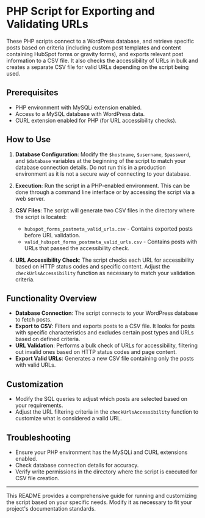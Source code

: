 # PHP Script for Exporting and Validating URLs

These PHP scripts connect to a WordPress database, and retrieve specific posts based on criteria (including custom post templates and content containing HubSpot forms or gravity forms), and exports relevant post information to a CSV file. It also checks the accessibility of URLs in bulk and creates a separate CSV file for valid URLs depending on the script being used.

## Prerequisites

- PHP environment with MySQLi extension enabled.
- Access to a MySQL database with WordPress data.
- CURL extension enabled for PHP (for URL accessibility checks).

## How to Use

1. **Database Configuration**: Modify the `$hostname`, `$username`, `$password`, and `$database` variables at the beginning of the script to match your database connection details. Do not run this in a production environment as it is not a secure way of connecting to your database.

2. **Execution**: Run the script in a PHP-enabled environment. This can be done through a command line interface or by accessing the script via a web server.

3. **CSV Files**: The script will generate two CSV files in the directory where the script is located:
   - `hubspot_forms_postmeta_valid_urls.csv` - Contains exported posts before URL validation.
   - `valid_hubspot_forms_postmeta_valid_urls.csv` - Contains posts with URLs that passed the accessibility check.

4. **URL Accessibility Check**: The script checks each URL for accessibility based on HTTP status codes and specific content. Adjust the `checkUrlsAccessibility` function as necessary to match your validation criteria.

## Functionality Overview

- **Database Connection**: The script connects to your WordPress database to fetch posts.
- **Export to CSV**: Filters and exports posts to a CSV file. It looks for posts with specific characteristics and excludes certain post types and URLs based on defined criteria.
- **URL Validation**: Performs a bulk check of URLs for accessibility, filtering out invalid ones based on HTTP status codes and page content.
- **Export Valid URLs**: Generates a new CSV file containing only the posts with valid URLs.

## Customization

- Modify the SQL queries to adjust which posts are selected based on your requirements.
- Adjust the URL filtering criteria in the `checkUrlsAccessibility` function to customize what is considered a valid URL.

## Troubleshooting

- Ensure your PHP environment has the MySQLi and CURL extensions enabled.
- Check database connection details for accuracy.
- Verify write permissions in the directory where the script is executed for CSV file creation.

---

This README provides a comprehensive guide for running and customizing the script based on your specific needs. Modify it as necessary to fit your project's documentation standards.